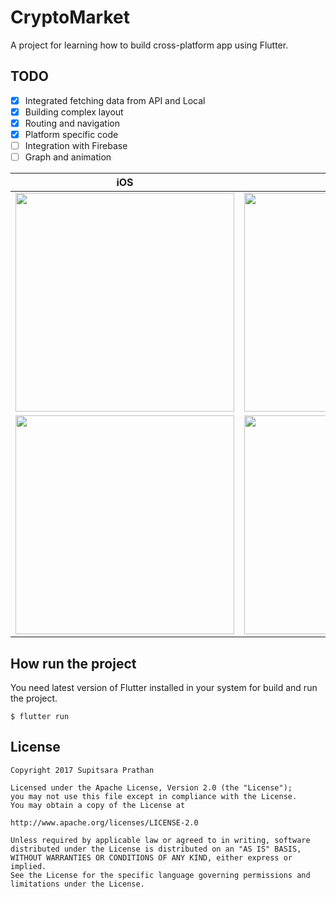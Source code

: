 # CryptoMarket

A project for learning how to build cross-platform app using Flutter.

## TODO
- [x] Integrated fetching data from API and Local
- [x] Building complex layout
- [x] Routing and navigation
- [x] Platform specific code
- [ ] Integration with Firebase
- [ ] Graph and animation

| iOS | Android |
| --- | ------- |
| <img src="https://github.com/prathanbomb/crypto_market/blob/master/screenshot/screenshot_ios.png" width="350"/> | <img src="https://github.com/prathanbomb/crypto_market/blob/master/screenshot/screenshot_android.png" width="350"/> |
| <img src="https://github.com/prathanbomb/crypto_market/blob/master/screenshot/screenshot_ios_2.png" width="350"/> | <img src="https://github.com/prathanbomb/crypto_market/blob/master/screenshot/screenshot_android_2.png" width="350"/> |

## How run the project

You need latest version of Flutter installed in your system for build and run the project.

```shell
$ flutter run
```

License
-------

```
Copyright 2017 Supitsara Prathan

Licensed under the Apache License, Version 2.0 (the "License");
you may not use this file except in compliance with the License.
You may obtain a copy of the License at

http://www.apache.org/licenses/LICENSE-2.0

Unless required by applicable law or agreed to in writing, software
distributed under the License is distributed on an "AS IS" BASIS,
WITHOUT WARRANTIES OR CONDITIONS OF ANY KIND, either express or implied.
See the License for the specific language governing permissions and
limitations under the License.
```
